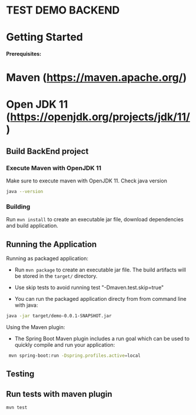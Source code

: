 # TEST DEMO BACKEND



# Getting Started



#### Prerequisites:

# Maven  (https://maven.apache.org/)
# Open JDK 11 (https://openjdk.org/projects/jdk/11/)



## Build BackEnd project 

### Execute Maven with OpenJDK 11
Make sure to execute maven with OpenJDK 11. 
Check java version  
 
```bash
java --version
```
 

### Building

Run `mvn install` to create an executable jar file, download dependencies and build application.



## Running the Application

Running as packaged application:

- Run `mvn package` to create an executable jar file. The build artifacts will be stored in the `target/` directory. 

- Use skip tests to avoid running test "-Dmaven.test.skip=true"

- You can run the packaged application directy from from command line with java:  

```bash
java -jar target/demo-0.0.1-SNAPSHOT.jar
```

Using the Maven plugin:

- The Spring Boot Maven plugin includes a run goal which can be used to quickly compile and run your application:

```bash
 mvn spring-boot:run -Dspring.profiles.active=local
```


## Testing

## Run tests with maven plugin


```bash
mvn test
```


